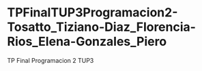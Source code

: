 # TPFinalTUP3Programacion2-Tosatto_Tiziano-Diaz_Florencia-Rios_Elena-Gonzales_Piero
TP Final Programacion 2 TUP3
